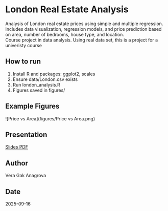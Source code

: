 # London Real Estate Analysis

Analysis of London real estate prices using simple and multiple regression.  
Includes data visualization, regression models, and price prediction based on area, number of bedrooms, house type, and location.  
Course project in data analysis. Using real data set, this is a project for a univeristy course

## How to run
1. Install R and packages: ggplot2, scales
2. Ensure data/London.csv exists
3. Run london_analysis.R
4. Figures saved in figures/

## Example Figures
![Price vs Area](figures/Price vs Area.png)  

## Presentation
[Slides PDF](docs/London_Real_Estate_Presentation.pdf)

## Author
Vera Gak Anagrova

## Date
2025-09-16
